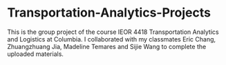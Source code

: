 # Transportation-Analytics-Projects

This is the group project of the course IEOR 4418 Transportation Analytics and Logistics at Columbia. I collaborated with my 
classmates Eric Chang, Zhuangzhuang Jia, Madeline Temares and Sijie Wang to complete the uploaded materials.

